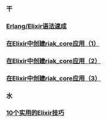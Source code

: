 ### 干
### [Erlang/Elixir语法速成](crash-course.md)
### [在Elixir中创建riak_core应用（1）](create-a-riak_core-app-in-elixir-1.md)
### [在Elixir中创建riak_core应用（2）](create-a-riak_core-app-in-elixir-2.md)
### [在Elixir中创建riak_core应用（3）](create-a-riak_core-app-in-elixir-3.md)

### 水
### [10个实用的Elixir技巧](10-killer-elixir-tips.md)
